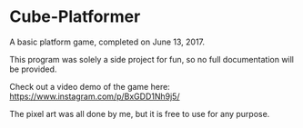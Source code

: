 # Cube-Platformer
A basic platform game, completed on June 13, 2017.

This program was solely a side project for fun, so no full documentation will be provided.

Check out a video demo of the game here: https://www.instagram.com/p/BxGDD1Nh9j5/

The pixel art was all done by me, but it is free to use for any purpose.
